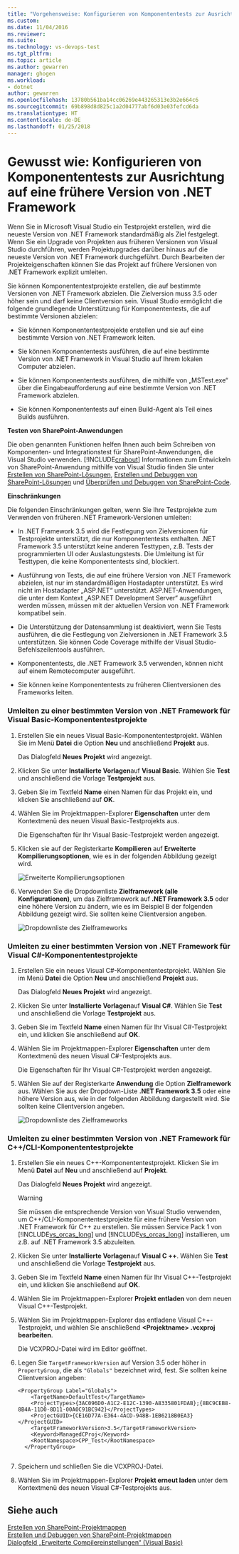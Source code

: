 ```yaml
---
title: "Vorgehensweise: Konfigurieren von Komponententests zur Ausrichtung auf eine frühere Version von .NET Framework | Microsoft-Dokumentation"
ms.custom: 
ms.date: 11/04/2016
ms.reviewer: 
ms.suite: 
ms.technology: vs-devops-test
ms.tgt_pltfrm: 
ms.topic: article
ms.author: gewarren
manager: ghogen
ms.workload:
- dotnet
author: gewarren
ms.openlocfilehash: 13780b561ba14cc06269e443265313e3b2e664c6
ms.sourcegitcommit: 69b898d8d825c1a2d04777abf6d03e03fefcd6da
ms.translationtype: HT
ms.contentlocale: de-DE
ms.lasthandoff: 01/25/2018
---
```

# <a name="how-to-configure-unit-tests-to-target-an-earlier-version-of-the-net-framework"></a>Gewusst wie: Konfigurieren von Komponententests zur Ausrichtung auf eine frühere Version von .NET Framework
Wenn Sie in Microsoft Visual Studio ein Testprojekt erstellen, wird die neueste Version von .NET Framework standardmäßig als Ziel festgelegt. Wenn Sie ein Upgrade von Projekten aus früheren Versionen von Visual Studio durchführen, werden Projektupgrades darüber hinaus auf die neueste Version von .NET Framework durchgeführt. Durch Bearbeiten der Projekteigenschaften können Sie das Projekt auf frühere Versionen von .NET Framework explizit umleiten.  
  
 Sie können Komponententestprojekte erstellen, die auf bestimmte Versionen von .NET Framework abzielen. Die Zielversion muss 3.5 oder höher sein und darf keine Clientversion sein. Visual Studio ermöglicht die folgende grundlegende Unterstützung für Komponententests, die auf bestimmte Versionen abzielen:  
  
-   Sie können Komponententestprojekte erstellen und sie auf eine bestimmte Version von .NET Framework leiten.  
  
-   Sie können Komponententests ausführen, die auf eine bestimmte Version von .NET Framework in Visual Studio auf Ihrem lokalen Computer abzielen.  
  
-   Sie können Komponententests ausführen, die mithilfe von „MSTest.exe“ über die Eingabeaufforderung auf eine bestimmte Version von .NET Framework abzielen.  
  
-   Sie können Komponententests auf einen Build-Agent als Teil eines Builds ausführen.  
  
 **Testen von SharePoint-Anwendungen**  
  
 Die oben genannten Funktionen helfen Ihnen auch beim Schreiben von Komponenten- und Integrationstest für SharePoint-Anwendungen, die Visual Studio verwenden. [!INCLUDE[crabout](../test/includes/crabout_md.md)] Informationen zum Entwickeln von SharePoint-Anwendung mithilfe von Visual Studio finden Sie unter [Erstellen von SharePoint-Lösungen](/office-dev/office-dev/create-sharepoint-solutions), [Erstellen und Debuggen von SharePoint-Lösungen](/office-dev/office-dev/building-and-debugging-sharepoint-solutions) und [Überprüfen und Debuggen von SharePoint-Code](/office-dev/office-dev/verifying-and-debugging-sharepoint-code).  
  
 **Einschränkungen**  
  
 Die folgenden Einschränkungen gelten, wenn Sie Ihre Testprojekte zum Verwenden von früheren .NET Framework-Versionen umleiten:  
  
-   In .NET Framework 3.5 wird die Festlegung von Zielversionen für Testprojekte unterstützt, die nur Komponententests enthalten. .NET Framework 3.5 unterstützt keine anderen Testtypen, z.B. Tests der programmierten UI oder Auslastungstests. Die Umleitung ist für Testtypen, die keine Komponententests sind, blockiert.  
  
-   Ausführung von Tests, die auf eine frühere Version von .NET Framework abzielen, ist nur im standardmäßigen Hostadapter unterstützt. Es wird nicht im Hostadapter „ASP.NET“ unterstützt. ASP.NET-Anwendungen, die unter dem Kontext „ASP.NET Development Server“ ausgeführt werden müssen, müssen mit der aktuellen Version von .NET Framework kompatibel sein.  
  
-   Die Unterstützung der Datensammlung ist deaktiviert, wenn Sie Tests ausführen, die die Festlegung von Zielversionen in .NET Framework 3.5 unterstützen. Sie können Code Coverage mithilfe der Visual Studio-Befehlszeilentools ausführen.  
  
-   Komponententests, die .NET Framework 3.5 verwenden, können nicht auf einem Remotecomputer ausgeführt.  
  
-   Sie können keine Komponententests zu früheren Clientversionen des Frameworks leiten.  
  
### <a name="re-targeting-to-a-specific-version-of-the-net-framework-for-visual-basic-unit-test-projects"></a>Umleiten zu einer bestimmten Version von .NET Framework für Visual Basic-Komponententestprojekte  
  
1.  Erstellen Sie ein neues Visual Basic-Komponententestprojekt. Wählen Sie im Menü **Datei** die Option **Neu** und anschließend **Projekt** aus.  
  
     Das Dialogfeld **Neues Projekt** wird angezeigt.  
  
2.  Klicken Sie unter **Installierte Vorlagen**auf **Visual Basic**. Wählen Sie **Test** und anschließend die Vorlage **Testprojekt** aus.  
  
3.  Geben Sie im Textfeld **Name** einen Namen für das Projekt ein, und klicken Sie anschließend auf **OK**.  
  
4.  Wählen Sie im Projektmappen-Explorer **Eigenschaften** unter dem Kontextmenü des neuen Visual Basic-Testprojekts aus.  
  
     Die Eigenschaften für Ihr Visual Basic-Testprojekt werden angezeigt.  
  
5.  Klicken sie auf der Registerkarte **Kompilieren** auf **Erweiterte Kompilierungsoptionen**, wie es in der folgenden Abbildung gezeigt wird.
  
     ![Erweiterte Kompilierungsoptionen](../test/media/howtoconfigureunittest35frameworka.png "HowToConfigureUnitTest35FrameworkA")  
  
6.  Verwenden Sie die Dropdownliste **Zielframework (alle Konfigurationen)**, um das Zielframework auf **.NET Framework 3.5** oder eine höhere Version zu ändern, wie es im Beispiel B der folgenden Abbildung gezeigt wird. Sie sollten keine Clientversion angeben.  
  
     ![Dropdownliste des Zielframeworks](../test/media/howtoconfigureunitest35frameworkstepb.png "HowToConfigureUniTest35FrameworkStepB")  
  
### <a name="re-targeting-to-a-specific-version-of-the-net-framework-for-visual-c-unit-test-projects"></a>Umleiten zu einer bestimmten Version von .NET Framework für Visual C#-Komponententestprojekte  
  
1.  Erstellen Sie ein neues Visual C#-Komponententestprojekt. Wählen Sie im Menü **Datei** die Option **Neu** und anschließend **Projekt** aus.  
  
     Das Dialogfeld **Neues Projekt** wird angezeigt.  
  
2.  Klicken Sie unter **Installierte Vorlagen**auf **Visual C#**. Wählen Sie **Test** und anschließend die Vorlage **Testprojekt** aus.  
  
3.  Geben Sie im Textfeld **Name** einen Namen für Ihr Visual C#-Testprojekt ein, und klicken Sie anschließend auf **OK**.  
  
4.  Wählen Sie im Projektmappen-Explorer **Eigenschaften** unter dem Kontextmenü des neuen Visual C#-Testprojekts aus.  
  
     Die Eigenschaften für Ihr Visual C#-Testprojekt werden angezeigt.  
  
5.  Wählen Sie auf der Registerkarte **Anwendung** die Option **Zielframework** aus. Wählen Sie aus der Dropdown-Liste **.NET Framework 3.5** oder eine höhere Version aus, wie in der folgenden Abbildung dargestellt wird. Sie sollten keine Clientversion angeben.
  
     ![Dropdownliste des Zielframeworks](../test/media/howtoconfigureunittest35frameworkcsharp.png "HowToConfigureUniTest35FrameworkCSharp")  
  
### <a name="re-targeting-to-a-specific-version-of-the-net-framework-for-ccli-unit-test-projects"></a>Umleiten zu einer bestimmten Version von .NET Framework für C++/CLI-Komponententestprojekte  
  
1.  Erstellen Sie ein neues C++-Komponententestprojekt. Klicken Sie im Menü **Datei** auf **Neu** und anschließend auf **Projekt**.  
  
     Das Dialogfeld **Neues Projekt** wird angezeigt.  
  
    > [!WARNING]
    >  Sie müssen die entsprechende Version von Visual Studio verwenden, um C++/CLI-Komponententestprojekte für eine frühere Version von .NET Framework für C++ zu erstellen. Sie müssen Service Pack 1 von [!INCLUDE[vs_orcas_long](../debugger/includes/vs_orcas_long_md.md)] und [!INCLUDE[vs_orcas_long](../debugger/includes/vs_orcas_long_md.md)] installieren, um z.B. auf .NET Framework 3.5 abzuleiten.  
  
2.  Klicken Sie unter **Installierte Vorlagen**auf **Visual C ++**. Wählen Sie **Test** und anschließend die Vorlage **Testprojekt** aus.  
  
3.  Geben Sie im Textfeld **Name** einen Namen für Ihr Visual C++-Testprojekt ein, und klicken Sie anschließend auf **OK**.  
  
4.  Wählen Sie im Projektmappen-Explorer **Projekt entladen** von dem neuen Visual C++-Testprojekt.  
  
5.  Wählen Sie im Projektmappen-Explorer das entladene Visual C++-Testprojekt, und wählen Sie anschließend **\<Projektname> .vcxproj bearbeiten**.  
  
     Die VCXPROJ-Datei wird im Editor geöffnet.  
  
6.  Legen Sie `TargetFrameworkVersion` auf Version 3.5 oder höher in `PropertyGroup`, die als `"Globals"` bezeichnet wird, fest. Sie sollten keine Clientversion angeben:  
  
    ```  
    <PropertyGroup Label="Globals">  
        <TargetName>DefaultTest</TargetName>  
        <ProjectTypes>{3AC096D0-A1C2-E12C-1390-A8335801FDAB};{8BC9CEB8-8B4A-11D0-8D11-00A0C91BC942}</ProjectTypes>  
        <ProjectGUID>{CE16D77A-E364-4ACD-948B-1EB6218B0EA3}</ProjectGUID>  
        <TargetFrameworkVersion>3.5</TargetFrameworkVersion>  
        <Keyword>ManagedCProj</Keyword>  
        <RootNamespace>CPP_Test</RootNamespace>  
      </PropertyGroup>  
  
    ```  
  
7.  Speichern und schließen Sie die VCXPROJ-Datei.  
  
8.  Wählen Sie im Projektmappen-Explorer **Projekt erneut laden** unter dem Kontextmenü des neuen Visual C#-Testprojekts aus.  
  
## <a name="see-also"></a>Siehe auch

[Erstellen von SharePoint-Projektmappen](/office-dev/office-dev/create-sharepoint-solutions)  
[Erstellen und Debuggen von SharePoint-Projektmappen](/office-dev/office-dev/building-and-debugging-sharepoint-solutions)  
[Dialogfeld „Erweiterte Compilereinstellungen“ (Visual Basic)](../ide/reference/advanced-compiler-settings-dialog-box-visual-basic.md)
